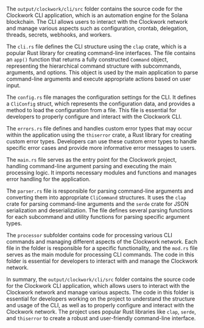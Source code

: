 
The `output/clockwork/cli/src` folder contains the source code for the Clockwork CLI application, which is an automation engine for the Solana blockchain. The CLI allows users to interact with the Clockwork network and manage various aspects such as configuration, crontab, delegation, threads, secrets, webhooks, and workers.

The `cli.rs` file defines the CLI structure using the `clap` crate, which is a popular Rust library for creating command-line interfaces. The file contains an `app()` function that returns a fully constructed `Command` object, representing the hierarchical command structure with subcommands, arguments, and options. This object is used by the main application to parse command-line arguments and execute appropriate actions based on user input.

The `config.rs` file manages the configuration settings for the CLI. It defines a `CliConfig` struct, which represents the configuration data, and provides a method to load the configuration from a file. This file is essential for developers to properly configure and interact with the Clockwork CLI.

The `errors.rs` file defines and handles custom error types that may occur within the application using the `thiserror` crate, a Rust library for creating custom error types. Developers can use these custom error types to handle specific error cases and provide more informative error messages to users.

The `main.rs` file serves as the entry point for the Clockwork project, handling command-line argument parsing and executing the main processing logic. It imports necessary modules and functions and manages error handling for the application.

The `parser.rs` file is responsible for parsing command-line arguments and converting them into appropriate `CliCommand` structures. It uses the `clap` crate for parsing command-line arguments and the `serde` crate for JSON serialization and deserialization. The file defines several parsing functions for each subcommand and utility functions for parsing specific argument types.

The `processor` subfolder contains code for processing various CLI commands and managing different aspects of the Clockwork network. Each file in the folder is responsible for a specific functionality, and the `mod.rs` file serves as the main module for processing CLI commands. The code in this folder is essential for developers to interact with and manage the Clockwork network.

In summary, the `output/clockwork/cli/src` folder contains the source code for the Clockwork CLI application, which allows users to interact with the Clockwork network and manage various aspects. The code in this folder is essential for developers working on the project to understand the structure and usage of the CLI, as well as to properly configure and interact with the Clockwork network. The project uses popular Rust libraries like `clap`, `serde`, and `thiserror` to create a robust and user-friendly command-line interface.

    